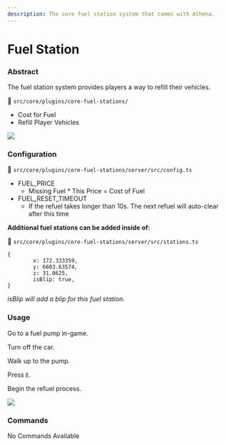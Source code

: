 ```yaml
---
description: The core fuel station system that comes with Athena.
---
```


# Fuel Station

### Abstract

The fuel station system provides players a way to refill their vehicles.

📁 `src/core/plugins/core-fuel-stations/`

* Cost for Fuel
* Refill Player Vehicles

![](https://i.imgur.com/rwCBxAi.png)

### Configuration

📁 `src/core/plugins/core-fuel-stations/server/src/config.ts`

* FUEL\_PRICE
  * Missing Fuel \* This Price = Cost of Fuel
* FUEL\_RESET\_TIMEOUT
  * If the refuel takes longer than 10s. The next refuel will auto-clear after this time

**Additional fuel stations can be added inside of:**

📁 `src/core/plugins/core-fuel-stations/server/src/stations.ts`

```
{
        x: 172.333359,
        y: 6603.63574,
        z: 31.0625,
        isBlip: true,
}
```

_isBlip will add a blip for this fuel station._

### Usage

Go to a fuel pump in-game.

Turn off the car.

Walk up to the pump.

Press `E`.

Begin the refuel process.

![](https://i.imgur.com/VqJdhcF.png)

### Commands

No Commands Available
